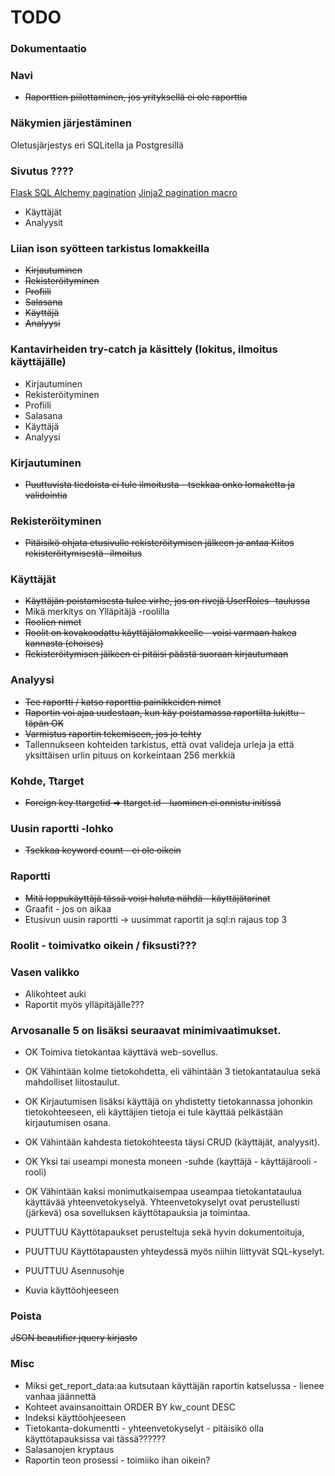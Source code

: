 # TODO

### Dokumentaatio

### Navi
* <del>Raporttien piilottaminen, jos yrityksellä ei ole raporttia</del>

### Näkymien järjestäminen

Oletusjärjestys eri SQLitella ja Postgresillä

### Sivutus ????
[Flask SQL Alchemy pagination](http://flask-sqlalchemy.pocoo.org/2.1/api/?highlight=pagination#flask.ext.sqlalchemy.Pagination)
[Jinja2 pagination macro](https://gist.github.com/allhailwesttexas/8c7fe8f8b53190c2ad8a)
* Käyttäjät
* Analyysit

### Liian ison syötteen tarkistus lomakkeilla

* <del>Kirjautuminen</del>
* <del>Rekisteröityminen</del>
* <del>Profiili</del>
* <del>Salasana</del>
* <del>Käyttäjä</del>
* <del>Analyysi</del>

### Kantavirheiden try-catch ja käsittely (lokitus, ilmoitus käyttäjälle)

* Kirjautuminen
* Rekisteröityminen
* Profiili
* Salasana
* Käyttäjä
* Analyysi

### Kirjautuminen
* <del>Puuttuvista tiedoista ei tule ilmoitusta - tsekkaa onko lomaketta ja validointia</del>

### Rekisteröityminen

* <del>Pitäisikö ohjata etusivulle rekisteröitymisen jälkeen ja antaa Kiitos rekisteröitymisestä -ilmoitus</del>

### Käyttäjät

* <del>Käyttäjän poistamisesta tulee virhe, jos on rivejä UserRoles -taulussa</del> 
* Mikä merkitys on Ylläpitäjä -roolilla
* <del>Roolien nimet</del>
* <del>Roolit on kovakoodattu käyttäjälomakkeelle - voisi varmaan hakea kannasta (choises)</del>
* <del>Rekisteröitymisen jälkeen ei pitäisi päästä suoraan kirjautumaan</del>

### Analyysi

* <del>Tee raportti / katso raporttia painikkeiden nimet</del>
* <del>Raportin voi ajaa uudestaan, kun käy poistamassa raportilta lukittu -täpän OK</del>
* <del>Varmistus raportin tekemiseen, jos jo tehty</del>
* Tallennukseen kohteiden tarkistus, että ovat valideja urleja ja että yksittäisen urlin pituus on korkeintaan 256 merkkiä

### Kohde, Ttarget

* <del>Foreign key ttargetid => ttarget.id - luominen ei onnistu initissä</del>

### Uusin raportti -lohko

* <del>Tsekkaa keyword count - ei ole oikein</del> 

### Raportti

* <del>Mitä loppukäyttäjä tässä voisi haluta nähdä - käyttäjätarinat</del>
* Graafit - jos on aikaa
* Etusivun uusin raportti -> uusimmat raportit ja sql:n rajaus top 3

### Roolit - toimivatko oikein / fiksusti???


### Vasen valikko
* Alikohteet auki
* Raportit myös ylläpitäjälle???


###  Arvosanalle 5 on lisäksi seuraavat minimivaatimukset.

* OK Toimiva tietokantaa käyttävä web-sovellus.
* OK Vähintään kolme tietokohdetta, eli vähintään 3 tietokantataulua sekä mahdolliset liitostaulut.
* OK Kirjautumisen lisäksi käyttäjä on yhdistetty tietokannassa johonkin tietokohteeseen, eli käyttäjien tietoja ei tule käyttää pelkästään kirjautumisen osana.
* OK Vähintään kahdesta tietokohteesta täysi CRUD (käyttäjät, analyysit).
* OK Yksi tai useampi monesta moneen -suhde (kayttäjä - käyttäjärooli - rooli)
* OK Vähintään kaksi monimutkaisempaa useampaa tietokantataulua käyttävää yhteenvetokyselyä. Yhteenvetokyselyt ovat perustellusti (järkevä) osa sovelluksen käyttötapauksia ja toimintaa.

* PUUTTUU Käyttötapaukset perusteltuja sekä hyvin dokumentoituja, 
* PUUTTUU Käyttötapausten yhteydessä myös niihin liittyvät SQL-kyselyt.
* PUUTTUU Asennusohje


* Kuvia käyttöohjeeseen

### Poista

<del>JSON beautifier jquery kirjasto</del>

### Misc

* Miksi get_report_data:aa kutsutaan käyttäjän raportin katselussa - lienee vanhaa jäännettä
* Kohteet avainsanoittain ORDER BY kw_count DESC
* Indeksi käyttöohjeeseen
* Tietokanta-dokumentti - yhteenvetokyselyt - pitäisikö olla käyttötapauksissa vai tässä??????
* Salasanojen kryptaus
* Raportin teon prosessi - toimiiko ihan oikein?